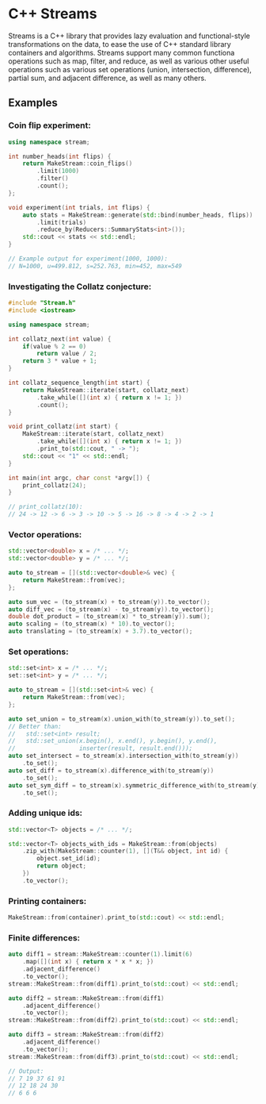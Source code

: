 # C++ Streams

Streams is a C++ library that provides lazy evaluation and functional-style transformations on the data, to ease the use of C++ standard library containers and algorithms. Streams support many common functiona operations such as map, filter, and reduce, as well as various other useful operations such as various set operations (union, intersection, difference), partial sum, and adjacent difference, as well as many others. 

## Examples

### Coin flip experiment:

```cpp
using namespace stream;

int number_heads(int flips) {
    return MakeStream::coin_flips()
        .limit(1000)
        .filter()
        .count();
};

void experiment(int trials, int flips) {
    auto stats = MakeStream::generate(std::bind(number_heads, flips))
        .limit(trials)
        .reduce_by(Reducers::SummaryStats<int>());
    std::cout << stats << std::endl;
}

// Example output for experiment(1000, 1000):
// N=1000, u=499.812, s=252.763, min=452, max=549
```

### Investigating the Collatz conjecture:

```cpp
#include "Stream.h"
#include <iostream>

using namespace stream;

int collatz_next(int value) {
    if(value % 2 == 0)
        return value / 2;
    return 3 * value + 1;
}

int collatz_sequence_length(int start) {
    return MakeStream::iterate(start, collatz_next)
        .take_while([](int x) { return x != 1; })
        .count();
}

void print_collatz(int start) {
    MakeStream::iterate(start, collatz_next)
        .take_while([](int x) { return x != 1; })
        .print_to(std::cout, " -> ");
    std::cout << "1" << std::endl;
}

int main(int argc, char const *argv[]) {
    print_collatz(24);
}

// print_collatz(10):
// 24 -> 12 -> 6 -> 3 -> 10 -> 5 -> 16 -> 8 -> 4 -> 2 -> 1
```

### Vector operations:

```cpp
std::vector<double> x = /* ... */;
std::vector<double> y = /* ... */;

auto to_stream = [](std::vector<double>& vec) {
    return MakeStream::from(vec);
};

auto sum_vec = (to_stream(x) + to_stream(y)).to_vector();
auto diff_vec = (to_stream(x) - to_stream(y)).to_vector();
double dot_product = (to_stream(x) * to_stream(y)).sum();
auto scaling = (to_stream(x) * 10).to_vector();
auto translating = (to_stream(x) + 3.7).to_vector();
```

### Set operations:

```cpp
std::set<int> x = /* ... */;
set::set<int> y = /* ... */;

auto to_stream = [](std::set<int>& vec) {
    return MakeStream::from(vec);
};

auto set_union = to_stream(x).union_with(to_stream(y)).to_set();
// Better than:
//   std::set<int> result;
//   std::set_union(x.begin(), x.end(), y.begin(), y.end(),
//                  inserter(result, result.end()));
auto set_intersect = to_stream(x).intersection_with(to_stream(y))
    .to_set();
auto set_diff = to_stream(x).difference_with(to_stream(y))
    .to_set();
auto set_sym_diff = to_stream(x).symmetric_difference_with(to_stream(y))
    .to_set();
```

### Adding unique ids:

```cpp
std::vector<T> objects = /* ... */;

std::vector<T> objects_with_ids = MakeStream::from(objects)
    .zip_with(MakeStream::counter(1), [](T&& object, int id) {
        object.set_id(id);
        return object;
    })
    .to_vector();
```

### Printing containers:

```cpp
MakeStream::from(container).print_to(std::cout) << std::endl;
```

### Finite differences:

```cpp
auto diff1 = stream::MakeStream::counter(1).limit(6)
    .map([](int x) { return x * x * x; })
    .adjacent_difference()
    .to_vector();
stream::MakeStream::from(diff1).print_to(std::cout) << std::endl;

auto diff2 = stream::MakeStream::from(diff1)
    .adjacent_difference()
    .to_vector();
stream::MakeStream::from(diff2).print_to(std::cout) << std::endl;

auto diff3 = stream::MakeStream::from(diff2)
    .adjacent_difference()
    .to_vector();
stream::MakeStream::from(diff3).print_to(std::cout) << std::endl;

// Output:
// 7 19 37 61 91
// 12 18 24 30
// 6 6 6
```